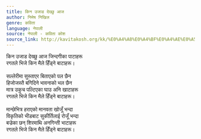 ```yaml
---
title: किन उजाड देख्छु आज
author: निमेष निखिल
genre: कविता
language: नेपाली
source: नेपाली - कविता कोश
source_link: http://kavitakosh.org/kk/%E0%A4%A8%E0%A4%BF%E0%A4%AE%E0%A5%87%E0%A4%B7_%E0%A4%A8%E0%A4%BF%E0%A4%96%E0%A4%BF%E0%A4%B2
---
```


किन उजाड देख्छु आज जिन्दगीका पाटाहरू  
रगतले भिजे किन मैले हिँड्ने बाटाहरू।  
   
सल्लेरीमा सुस्ताएर बिताएको पल छैन  
हिजोजस्तै बगिदिने भावनाको भल छैन  
मात्र उकुच पल्टिएका घाउ अनि खाटाहरू  
रगतले भिजे किन मैले हिँड्ने बाटाहरू।  
   
मान्छेभित्र हराएको मानवता खोजूँ भन्दा  
विकृतिको भीडबाट सुकीर्तिलाई रोजूँ भन्दा  
बज्रेका छन् शिरमाथि अनगिन्ती भाटाहरू  
रगतले भिजे किन मैले हिँड्ने बाटाहरू।
